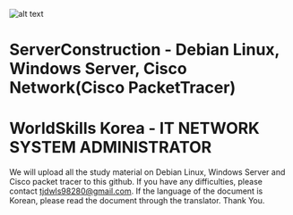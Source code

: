 
![alt text](https://pbs.twimg.com/profile_images/499852807751487489/usAdsa1S.png)
# ServerConstruction - Debian Linux, Windows Server, Cisco Network(Cisco PacketTracer)
# WorldSkills Korea - IT NETWORK SYSTEM ADMINISTRATOR
We will upload all the study material on Debian Linux, Windows Server and Cisco packet tracer to this github. If you have any difficulties, please contact tjdwls98280@gmail.com.
If the language of the document is Korean, please read the document through the translator.
Thank You.
